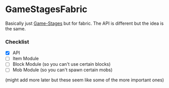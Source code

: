 # GameStagesFabric
Basically just [Game-Stages](https://github.com/Darkhax-Minecraft/Game-Stages) but for fabric. 
The API is different but the idea is the same.

### Checklist

- [x] API
- [ ] Item Module
- [ ] Block Module (so you can't use certain blocks)
- [ ] Mob Module (so you can't spawn certain mobs)

(might add more later but these seem like some of the more important ones)